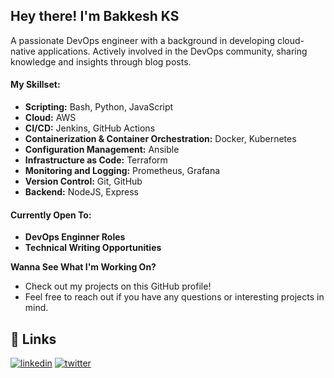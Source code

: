 ## Hey there! I'm Bakkesh KS
A passionate DevOps engineer with a background in developing cloud-native applications. Actively involved in the DevOps community, sharing knowledge and insights through blog posts. 


#### My Skillset:

* **Scripting:**  Bash, Python, JavaScript
* **Cloud:** AWS 
* **CI/CD:** Jenkins, GitHub Actions
* **Containerization & Container Orchestration:** Docker, Kubernetes
* **Configuration Management:** Ansible
* **Infrastructure as Code:** Terraform
* **Monitoring and Logging:** Prometheus, Grafana
* **Version Control:** Git, GitHub
* **Backend:** NodeJS, Express

 #### Currently Open To:

* **DevOps Enginner Roles**  
* **Technical Writing Opportunities**

**Wanna See What I'm Working On?**

* Check out my projects on this GitHub profile!
* Feel free to reach out if you have any questions or interesting projects in mind.



## 🔗 Links

[![linkedin](https://img.shields.io/badge/linkedin-0A66C2?style=for-the-badge&logo=linkedin&logoColor=white)](https://www.linkedin.com/in/bakkeshks/) 
[![twitter](https://img.shields.io/badge/twitter-1DA1F2?style=for-the-badge&logo=twitter&logoColor=white)](https://twitter.com/bakkesh_ks/)

